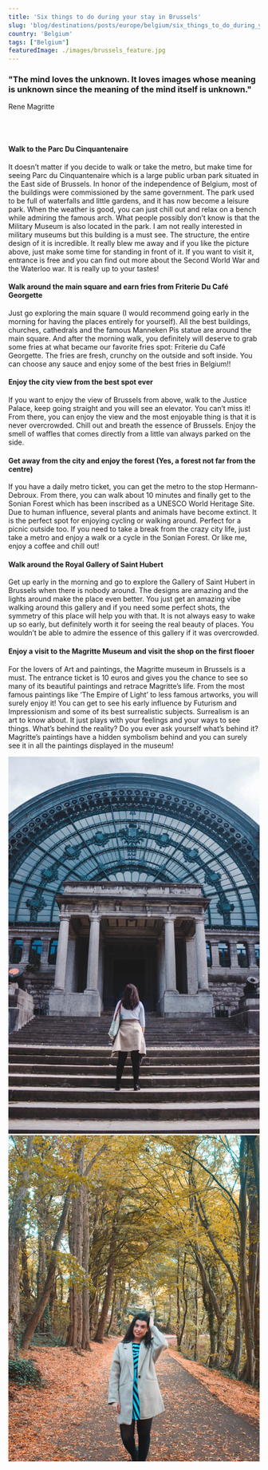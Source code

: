 ```yaml
---
title: 'Six things to do during your stay in Brussels'
slug: 'blog/destinations/posts/europe/belgium/six_things_to_do_during_your_stay_in_brussels/'
country: 'Belgium'
tags: ["Belgium"]
featuredImage: ./images/brussels_feature.jpg
---
```


<div class='post-text'>

### "The mind loves the unknown. It loves images whose meaning is unknown since the meaning of the mind itself is unknown."
<p><span class="author">Rene Magritte</span><p>
<br />
<br />

#### Walk to the Parc Du Cinquantenaire

It doesn’t matter if you decide to walk or take the metro, but make time for seeing Parc du Cinquantenaire which is a large public urban park situated in the East side of Brussels. In honor of the independence of Belgium, most of the buildings were commissioned by the same government. The park used to be full of waterfalls and little gardens, and it has now become a leisure park. When the weather is good, you can just chill out and relax on a bench while admiring the famous arch. What people possibly don’t know is that the Military Museum is also located in the park. I am not really interested in military museums but this building is a must see. The structure, the entire design of it is incredible. It really blew me away and if you like the picture above, just make some time for standing in front of it. If you want to visit it, entrance is free and you can find out more about the Second World War and the Waterloo war. It is really up to your tastes!

#### Walk around the main square and earn fries from Friterie Du Café Georgette

Just go exploring the main square (I would recommend going early in the morning for having the places entirely for yourself). All the best buildings, churches, cathedrals and the famous Manneken Pis statue are around the main square. And after the morning walk, you definitely will deserve to grab some fries at what became our favorite fries spot: Friterie du Café Georgette. The fries are fresh, crunchy on the outside and soft inside. You can choose any sauce and enjoy some of the best fries in Belgium!!

#### Enjoy the city view from the best spot ever

If you want to enjoy the view of Brussels from above, walk to the Justice Palace, keep going straight and you will see an elevator. You can’t miss it! From there, you can enjoy the view and the most enjoyable thing is that it is never overcrowded. Chill out and breath the essence of Brussels. Enjoy the smell of waffles that comes directly from a little van always parked on the side.

#### Get away from the city and enjoy the forest (Yes, a forest not far from the centre)

If you have a daily metro ticket, you can get the metro to the stop Hermann-Debroux. From there, you can walk about 10 minutes and finally get to the Sonian Forest which has been inscribed as a UNESCO World Heritage Site. Due to human influence, several plants and animals have become extinct. It is the perfect spot for enjoying cycling or walking around. Perfect for a picnic outside too. If you need to take a break from the crazy city life, just take a metro and enjoy a walk or a cycle in the Sonian Forest. Or like me, enjoy a coffee and chill out!

#### Walk around the Royal Gallery of Saint Hubert

Get up early in the morning and go to explore the Gallery of Saint Hubert in Brussels when there is nobody around. The designs are amazing and the lights around make the place even better. You just get an amazing vibe walking around this gallery and if you need some perfect shots, the symmetry of this place will help you with that. It is not always easy to wake up so early, but definitely worth it for seeing the real beauty of places. You wouldn’t be able to admire the essence of this gallery if it was overcrowded.

#### Enjoy a visit to the Magritte Museum and visit the shop on the first flooer

For the lovers of Art and paintings, the Magritte museum in Brussels is a must. The entrance ticket is 10 euros and gives you the chance to see so many of its beautiful paintings and retrace Magritte’s life. From the most famous paintings like ‘The Empire of Light’ to less famous artworks, you will surely enjoy it! You can get to see his early influence by Futurism and Impressionism and some of its best surrealistic subjects. Surrealism is an art to know about. It just plays with your feelings and your ways to see things. What’s behind the reality? Do you ever ask yourself what’s behind it? Magritte’s paintings have a hidden symbolism behind and you can surely see it in all the paintings displayed in the museum!

</div>

<div class='post-images'>

![Image](./images/brussels_01.jpg)
![Image](./images/brussels_02.jpg)

</div>